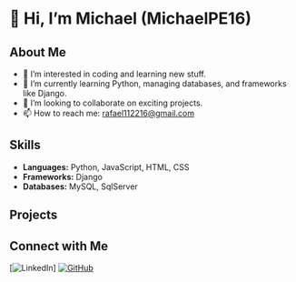 # 👋 Hi, I’m Michael (MichaelPE16)

## About Me
- 👀 I’m interested in coding and learning new stuff.
- 🌱 I’m currently learning Python, managing databases, and frameworks like Django.
- 💞️ I’m looking to collaborate on exciting projects.
- 📫 How to reach me: [rafael112216@gmail.com](mailto:rafael112216@gmail.com)

## Skills
- **Languages:** Python, JavaScript, HTML, CSS
- **Frameworks:** Django
- **Databases:** MySQL, SqlServer

## Projects


## Connect with Me
[![LinkedIn]((https://www.linkedin.com/in/michael-pacheco-encarnacion/))]
[![GitHub](https://img.shields.io/badge/GitHub-Follow-black)](https://github.com/MichaelPE16)

<!---
MichaelPE16/MichaelPE16 is a ✨ special ✨ repository because its `README.md` (this file) appears on your GitHub profile.
You can click the Preview link to take a look at your changes.
--->
